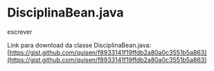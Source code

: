 # Disciplina**Bean.java**



escrever





Link para download da classe DisciplinaBean.java: [https://gist.github.com/quisen/f8933141f19ffdb2a80a0c3551b5a863](https://gist.github.com/quisen/f8933141f19ffdb2a80a0c3551b5a863)

